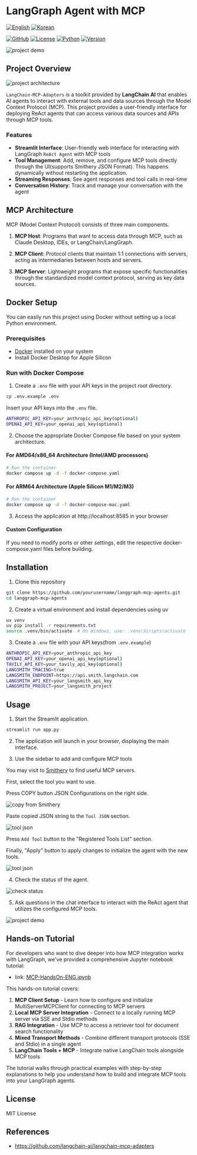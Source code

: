 # LangGraph Agent with MCP

[![English](https://img.shields.io/badge/Language-English-blue)](README.md) [![Korean](https://img.shields.io/badge/Language-한국어-red)](README_KOR.md)

[![GitHub](https://img.shields.io/badge/GitHub-langgraph--mcp--agents-black?logo=github)](https://github.com/teddylee777/langgraph-mcp-agents)
[![License](https://img.shields.io/badge/License-MIT-green.svg)](https://opensource.org/licenses/MIT)
[![Python](https://img.shields.io/badge/Python-≥3.12-blue?logo=python&logoColor=white)](https://www.python.org/)
[![Version](https://img.shields.io/badge/Version-0.1.0-orange)](https://github.com/teddylee777/langgraph-mcp-agents)

![project demo](./assets/project-demo.png)

## Project Overview

![project architecture](./assets/architecture.png)

`LangChain-MCP-Adapters` is a toolkit provided by **LangChain AI** that enables AI agents to interact with external tools and data sources through the Model Context Protocol (MCP). This project provides a user-friendly interface for deploying ReAct agents that can access various data sources and APIs through MCP tools.

### Features

- **Streamlit Interface**: User-friendly web interface for interacting with LangGraph `ReAct Agent` with MCP tools
- **Tool Management**: Add, remove, and configure MCP tools directly through the UI(supports Smithery JSON Format). This happens dynamically without restarting the application.
- **Streaming Responses**: See agent responses and tool calls in real-time
- **Conversation History**: Track and manage your conversation with the agent

## MCP Architecture

MCP (Model Context Protocol) consists of three main components.

1. **MCP Host**: Programs that want to access data through MCP, such as Claude Desktop, IDEs, or LangChain/LangGraph.

2. **MCP Client**: Protocol clients that maintain 1:1 connections with servers, acting as intermediaries between hosts and servers.

3. **MCP Server**: Lightweight programs that expose specific functionalities through the standardized model context protocol, serving as key data sources.

## Docker Setup

You can easily run this project using Docker without setting up a local Python environment.

### Prerequisites

- [Docker](https://www.docker.com/get-started) installed on your system
- Install Docker Desktop for Apple Silicon

### Run with Docker Compose

1. Create a `.env` file with your API keys in the project root directory.

```bash
cp .env.example .env
```

Insert your API keys into the `.env` file.

```bash
ANTHROPIC_API_KEY=your_anthropic_api_key(optional)
OPENAI_API_KEY=your_openai_api_key(optional)
```

2. Choose the appropriate Docker Compose file based on your system architecture.

#### For AMD64/x86_64 Architecture (Intel/AMD processors)

```bash
# Run the container
docker compose up -d -f docker-compose.yaml
```

#### For ARM64 Architecture (Apple Silicon M1/M2/M3)

```bash
# Run the container
docker compose up -d -f docker-compose-mac.yaml
```

3. Access the application at http://localhost:8585 in your browser


#### Custom Configuration

If you need to modify ports or other settings, edit the respective docker-compose.yaml files before building.

## Installation

1. Clone this repository

```bash
git clone https://github.com/yourusername/langgraph-mcp-agents.git
cd langgraph-mcp-agents
```

2. Create a virtual environment and install dependencies using uv

```bash
uv venv
uv pip install -r requirements.txt
source .venv/bin/activate  # On Windows, use: .venv\Scripts\activate
```

3. Create a `.env` file with your API keys(from `.env.example`)

```bash
ANTHROPIC_API_KEY=your_anthropic_api_key
OPENAI_API_KEY=your_openai_api_key(optional)
TAVILY_API_KEY=your_tavily_api_key(optional)
LANGSMITH_TRACING=true
LANGSMITH_ENDPOINT=https://api.smith.langchain.com
LANGSMITH_API_KEY=your_langsmith_api_key
LANGSMITH_PROJECT=your_langsmith_project
```

## Usage

1. Start the Streamlit application.

```bash
streamlit run app.py
```

2. The application will launch in your browser, displaying the main interface.

3. Use the sidebar to add and configure MCP tools

You may visit to [Smithery](https://smithery.ai/) to find useful MCP servers.

First, select the tool you want to use.

Press COPY button JSON Configurations on the right side.

![copy from Smithery](./assets/smithery-copy-json.png)

Paste copied JSON string to the `Tool JSON` section.

<img src="./assets/add-tools.png" alt="tool json" style="width: auto; height: auto;">

Press `Add Tool` button to the "Registered Tools List" section.

Finally, "Apply" button to apply changes to initialize the agent with the new tools.

<img src="./assets/apply-tool-configuration.png" alt="tool json" style="width: auto; height: auto;">

4. Check the status of the agent.

![check status](./assets/check-status.png)

5. Ask questions in the chat interface to interact with the ReAct agent that utilizes the configured MCP tools.

![project demo](./assets/project-demo.png)

## Hands-on Tutorial

For developers who want to dive deeper into how MCP integration works with LangGraph, we've provided a comprehensive Jupyter notebook tutorial:

- link: [MCP-HandsOn-ENG.ipynb](./MCP-HandsOn-ENG.ipynb)

This hands-on tutorial covers:

1. **MCP Client Setup** - Learn how to configure and initialize MultiServerMCPClient for connecting to MCP servers
2. **Local MCP Server Integration** - Connect to a locally running MCP server via SSE and Stdio methods
3. **RAG Integration** - Use MCP to access a retriever tool for document search functionality
4. **Mixed Transport Methods** - Combine different transport protocols (SSE and Stdio) in a single agent
5. **LangChain Tools + MCP** - Integrate native LangChain tools alongside MCP tools

The tutorial walks through practical examples with step-by-step explanations to help you understand how to build and integrate MCP tools into your LangGraph agents.

## License

MIT License 

## References

- https://github.com/langchain-ai/langchain-mcp-adapters